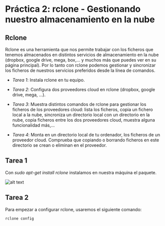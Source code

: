 # Práctica 2: rclone - Gestionando nuestro almacenamiento en la nube


## Rclone

Rclone es una herramienta que nos permite trabajar con los ficheros que tenemos almacenados 
en distintos servicios de almacenamiento en la nube 
(dropbox, google drive, mega, box,… y muchos más que puedes ver en su página principal). 
Por lo tanto con rclone podemos gestionar y sincronizar los ficheros de 
nuestros servicios preferidos desde la línea de comandos.

* *Tarea 1*: Instala rclone en tu equipo.

* *Tarea 2*: Configura dos proveedores cloud en rclone (dropbox, google drive, mega, …).

* *Tarea 3*: Muestra distintos comandos de rclone para gestionar los ficheros 
	     de los proveedores cloud: lista los ficheros, copia un fichero local a la nube, 
	     sincroniza un directorio local con un directorio en la nube, 
	     copia ficheros entre los dos proveedores cloud, muestra alguna funcionalidad más,…

* *Tarea 4*: Monta en un directorio local de tu ordenador, los ficheros de un proveedor cloud. 
	     Comprueba que copiando o borrando ficheros en este directorio 
	     se crean o eliminan en el proveedor.


## Tarea 1

Con *sudo apt-get install rclone* instalamos en nuestra máquina el paquete.

![alt text](https://github.com/ManuelLoraRoman/Prueba/blob/master/Imágenes/12.png)


## Tarea 2


Para empezar a configurar rclone, usaremos el siguiente comando:

```rclone config```

